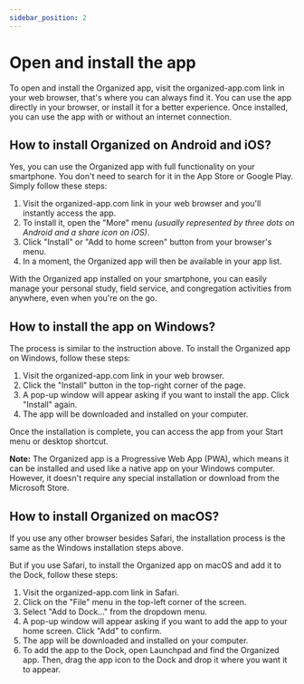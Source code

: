 ```yaml
---
sidebar_position: 2
---
```


# Open and install the app

To open and install the Organized app, visit the organized-app.com link in your web browser, that's where you can always find it. You can use the app directly in your browser, or install it for a better experience. Once installed, you can use the app with or without an internet connection.

## How to install Organized on Android and iOS? 

Yes, you can use the Organized app with full functionality on your smartphone. You don't need to search for it in the App Store or Google Play. Simply follow these steps:
1. Visit the organized-app.com link in your web browser and you'll instantly access the app. 
2. To install it, open the "More" menu _(usually represented by three dots on Android and a share icon on iOS)_.
3. Click "Install" or "Add to home screen" button from your browser's menu. 
4. In a moment, the Organized app will then be available in your app list.

With the Organized app installed on your smartphone, you can easily manage your personal study, field service, and congregation activities from anywhere, even when you're on the go.

## How to install the app on Windows?

The process is similar to the instruction above. To install the Organized app on Windows, follow these steps:

1. Visit the organized-app.com link in your web browser.
2. Click the "Install" button in the top-right corner of the page.
3. A pop-up window will appear asking if you want to install the app. Click "Install" again.
4. The app will be downloaded and installed on your computer.

Once the installation is complete, you can access the app from your Start menu or desktop shortcut.

**Note:** The Organized app is a Progressive Web App (PWA), which means it can be installed and used like a native app on your Windows computer. However, it doesn't require any special installation or download from the Microsoft Store.


## How to install Organized on macOS?

If you use any other browser besides Safari, the installation process is the same as the Windows installation steps above.

But if you use Safari, to install the Organized app on macOS and add it to the Dock, follow these steps:

1. Visit the organized-app.com link in Safari.
2. Click on the "File" menu in the top-left corner of the screen.
3. Select "Add to Dock..." from the dropdown menu.
4. A pop-up window will appear asking if you want to add the app to your home screen. Click "Add" to confirm.
5. The app will be downloaded and installed on your computer.
6. To add the app to the Dock, open Launchpad and find the Organized app. Then, drag the app icon to the Dock and drop it where you want it to appear.